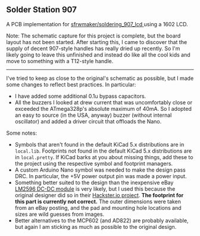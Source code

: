 Solder Station 907
------------------

A PCB implementation for [sfrwmaker/soldering_907_lcd
](https://github.com/sfrwmaker/soldering_907_lcd) using a 1602 LCD.

Note: The schematic capture for this project is complete, but the board layout has not been started. After starting this, I came to discover that the supply of decent 907-style handles has really dried up recently. So I'm likely going to leave this unfinished and instead do like all the cool kids and move to something with a T12-style handle.

---------------------------------

I've tried to keep as close to the original's schematic as possible, but I made some changes to reflect best practices. In particular:

* I have added some additional 0.1u bypass capacitors.
* All the buzzers I looked at drew current that was uncomfortably close or exceeded the ATmega328p's absolute maximum of 40mA. So I adopted an easy to source (in the USA, anyway) buzzer (without internal oscillator) and added a driver circuit that offloads the Nano.

Some notes:
* Symbols that aren't found in the default KiCad 5.x distributions are in `local.lib`. Footprints not found in the default KiCad 5.x distributions are in `local.pretty`. If KiCad barks at you about missing things, add these to the project using the respective symbol and footprint managers.
* A custom Arduino Nano symbol was needed to make the design pass DRC. In particular, the +5V power output pin was made a power input.
* Something better suited to the design than the inexpensive eBay [LM2596 DC-DC module](https://www.ebay.com/itm/10-PCS-LM2596-DC-DC-buck-adjustable-step-down-Power-Supply-Converter-module-/221920170517?hash=item33ab791215:g:5zEAAOSw~bFWKKJO) is very likely, but I used this because the original designer did so  in their [Hackster.io project](https://www.hackster.io/sfrwmaker/soldering-iron-controller-for-hakko-907-v-2-fc75d7). **The footprint for this part is currently not correct.** The outer dimensions were taken from an eBay posting, and the pad and mounting hole locations and sizes are wild guesses from images.
* Better alternatives to the MCP602 (and AD822) are probably available, but again I am sticking as much as possible to the original design.
